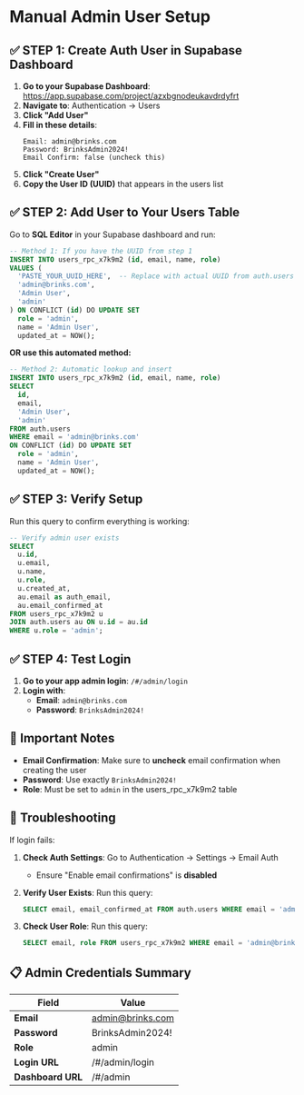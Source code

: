 # Manual Admin User Setup

## ✅ **STEP 1: Create Auth User in Supabase Dashboard**

1. **Go to your Supabase Dashboard**: https://app.supabase.com/project/azxbgnodeukavdrdyfrt
2. **Navigate to**: Authentication → Users
3. **Click "Add User"**
4. **Fill in these details**:
   ```
   Email: admin@brinks.com
   Password: BrinksAdmin2024!
   Email Confirm: false (uncheck this)
   ```
5. **Click "Create User"**
6. **Copy the User ID (UUID)** that appears in the users list

## ✅ **STEP 2: Add User to Your Users Table**

Go to **SQL Editor** in your Supabase dashboard and run:

```sql
-- Method 1: If you have the UUID from step 1
INSERT INTO users_rpc_x7k9m2 (id, email, name, role)
VALUES (
  'PASTE_YOUR_UUID_HERE',  -- Replace with actual UUID from auth.users
  'admin@brinks.com',
  'Admin User',
  'admin'
) ON CONFLICT (id) DO UPDATE SET
  role = 'admin',
  name = 'Admin User',
  updated_at = NOW();
```

**OR use this automated method:**

```sql
-- Method 2: Automatic lookup and insert
INSERT INTO users_rpc_x7k9m2 (id, email, name, role)
SELECT 
  id, 
  email, 
  'Admin User', 
  'admin'
FROM auth.users 
WHERE email = 'admin@brinks.com'
ON CONFLICT (id) DO UPDATE SET
  role = 'admin',
  name = 'Admin User',
  updated_at = NOW();
```

## ✅ **STEP 3: Verify Setup**

Run this query to confirm everything is working:

```sql
-- Verify admin user exists
SELECT 
  u.id,
  u.email,
  u.name,
  u.role,
  u.created_at,
  au.email as auth_email,
  au.email_confirmed_at
FROM users_rpc_x7k9m2 u
JOIN auth.users au ON u.id = au.id
WHERE u.role = 'admin';
```

## ✅ **STEP 4: Test Login**

1. **Go to your app admin login**: `/#/admin/login`
2. **Login with**:
   - **Email**: `admin@brinks.com`
   - **Password**: `BrinksAdmin2024!`

## 🚨 **Important Notes**

- **Email Confirmation**: Make sure to **uncheck** email confirmation when creating the user
- **Password**: Use exactly `BrinksAdmin2024!`
- **Role**: Must be set to `admin` in the users_rpc_x7k9m2 table

## 🔧 **Troubleshooting**

If login fails:

1. **Check Auth Settings**: Go to Authentication → Settings → Email Auth
   - Ensure "Enable email confirmations" is **disabled**
   
2. **Verify User Exists**: Run this query:
   ```sql
   SELECT email, email_confirmed_at FROM auth.users WHERE email = 'admin@brinks.com';
   ```

3. **Check User Role**: Run this query:
   ```sql
   SELECT email, role FROM users_rpc_x7k9m2 WHERE email = 'admin@brinks.com';
   ```

## 📋 **Admin Credentials Summary**

| Field | Value |
|-------|-------|
| **Email** | admin@brinks.com |
| **Password** | BrinksAdmin2024! |
| **Role** | admin |
| **Login URL** | /#/admin/login |
| **Dashboard URL** | /#/admin |